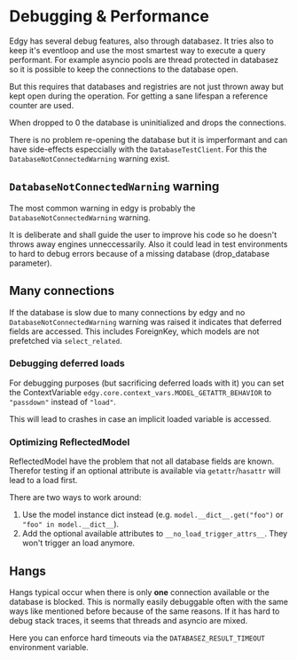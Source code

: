 # Debugging & Performance

Edgy has several debug features, also through databasez. It tries also to keep it's eventloop and use the most smartest way
to execute a query performant.
For example asyncio pools are thread protected in databasez so it is possible to keep the connections to the database open.

But this requires that databases and registries are not just thrown away but kept open during the operation. For getting a
sane lifespan a reference counter are used.

When dropped to 0 the database is uninitialized and drops the connections.

There is no problem re-opening the database but it is imperformant and can have side-effects especcially with the `DatabaseTestClient`.
For this the `DatabaseNotConnectedWarning` warning exist.

## `DatabaseNotConnectedWarning` warning

The most common warning in edgy is probably the `DatabaseNotConnectedWarning` warning.

It is deliberate and shall guide the user to improve his code so he doesn't throws away engines unneccessarily.
Also it could lead in test environments to hard to debug errors because of a missing database (drop_database parameter).

## Many connections

If the database is slow due to many connections by edgy and no `DatabaseNotConnectedWarning` warning was raised
it indicates that deferred fields are accessed.
This includes ForeignKey, which models are not prefetched via `select_related`.

### Debugging deferred loads

For debugging purposes (but sacrificing deferred loads with it) you can set the ContextVariable
`edgy.core.context_vars.MODEL_GETATTR_BEHAVIOR` to `"passdown"` instead of `"load"`.

This will lead to crashes in case an implicit loaded variable is accessed.

### Optimizing ReflectedModel

ReflectedModel have the problem that not all database fields are known. Therefor testing if an optional attribute
is available via `getattr`/`hasattr` will lead to a load first.

There are two ways to work around:

1. Use the model instance dict instead (e.g. `model.__dict__.get("foo")` or `"foo" in model.__dict__`).
2. Add the optional available attributes to `__no_load_trigger_attrs__`. They won't trigger an load anymore.

## Hangs

Hangs typical occur when there is only **one** connection available or the database is blocked.
This is normally easily debuggable often with the same ways like mentioned before because of the same reasons.
If it has hard to debug stack traces, it seems that threads and asyncio are mixed.

Here you can enforce hard timeouts via the `DATABASEZ_RESULT_TIMEOUT` environment variable.
